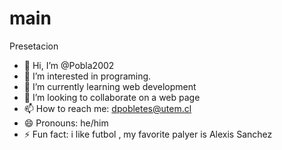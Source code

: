 # main
Presetacion
- 👋 Hi, I’m @Pobla2002
- 👀 I’m interested in programing.
- 🌱 I’m currently learning web development
- 💞️ I’m looking to collaborate on a web page
- 📫 How to reach me: dpobletes@utem.cl
- 😄 Pronouns: he/him
- ⚡ Fun fact: i like futbol , my favorite palyer is Alexis Sanchez
